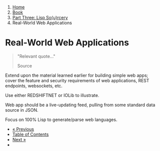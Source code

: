 <ol class="breadcrumb">
  <li><a href="/">Home</a></li>
  <li><a href="/book/">Book</a></li>
  <li><a href="/book/3-0-0-overview/">Part Three: Lisp So(u)rcery</a></li>
  <li class="active">Real-World Web Applications</li>
</ol>

# Real-World Web Applications

> "Relevant quote..."
> <footer>Source</footer>

Extend upon the material learned earlier for building simple web apps; cover the feature and security requirements of web applications, REST endpoints, websockets, etc.

Use either REDSHIFTNET or IOLib to illustrate.

Web app should be a live-updating feed, pulling from some standard data source in JSON.

Focus on 100% Lisp to generate/parse web languages.

<ul class="pager">
  <li class="previous"><a href="/book/">&laquo; Previous</a></li>
  <li><a href="/book/">Table of Contents</a></li>
  <li class="next"><a href="/book/">Next &raquo;</a><li>
</ul>
